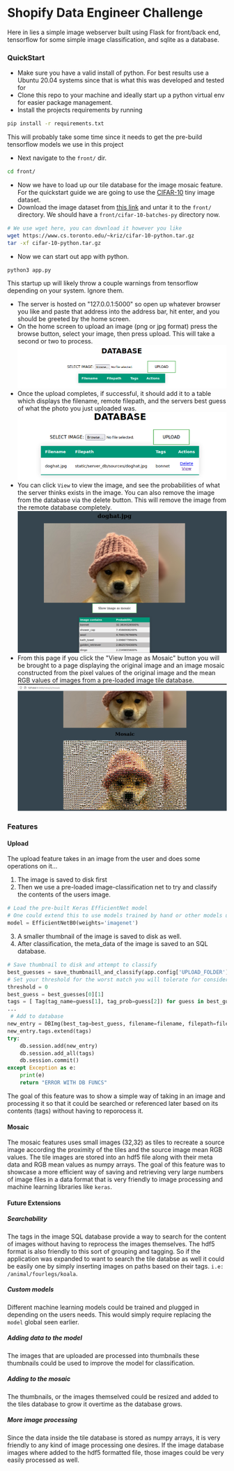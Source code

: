 # Shopify Data Engineer Challenge
Here in lies a simple image webserver built using Flask for front/back end, tensorflow for some simple image classification, and sqlite as a database.

### QuickStart
- Make sure you have a valid install of python. For best results use a Ubuntu 20.04 systems since that is what this was developed and tested for
- Clone this repo to your machine and ideally start up a python virtual env for easier package management.
- Install the projects requirements by running<br>
```bash
pip install -r requirements.txt
```
This will probably take some time since it needs to get the pre-build tensorflow models we use in this project
- Next navigate to the `front/` dir.
```bash
cd front/
```
- Now we have to load up our tile database for the image mosaic feature. For the quickstart guide we are going to use the [CIFAR-10](https://www.cs.toronto.edu/~kriz/cifar.html) tiny image dataset.
- Download the image dataset from [this link](https://www.cs.toronto.edu/~kriz/cifar-10-python.tar.gz) and untar it to the `front/` directory. We should have a `front/cifar-10-batches-py` directory now.
```bash
# We use wget here, you can download it however you like
wget https://www.cs.toronto.edu/~kriz/cifar-10-python.tar.gz
tar -xf cifar-10-python.tar.gz
```
- Now we can start out app with python.
```bash
python3 app.py
```
This startup up will likely throw a couple warnings from tensorflow depending on your system. Ignore them.
- The server is hosted on "127.0.0.1:5000" so open up whatever browser you like and paste that address into the address bar, hit enter, and you should be greeted by the home screen.
- On the home screen to upload an image (png or jpg format) press the browse button, select your image, then press upload. This will take a second or two to process.
![Homepage Screenshot](https://github.com/EnLewis/shopify-image-repo/blob/main/refs/homepage.png)
- Once the upload completes, if successful, it should add it to a table which displays the filename, remote filepath, and the servers best guess of what the photo you just uploaded was.
![Table View](https://github.com/EnLewis/shopify-image-repo/blob/main/refs/table.png)
- You can click `View` to view the image, and see the probabilities of what the server thinks exists in the image. You can also remove the image from the database via the delete button. This will remove the image from the remote database completely.
![Image Preview](https://github.com/EnLewis/shopify-image-repo/blob/main/refs/preview.png)
- From this page if you click the "View Image as Mosaic" button you will be brought to a page displaying the original image and an image mosaic constructed from the pixel values of the original image and the mean RGB values of images from a pre-loaded image tile database.
![Mosaic View](https://github.com/EnLewis/shopify-image-repo/blob/main/refs/mosaic.png)

### Features
#### Upload
The upload feature takes in an image from the user and does some operations on it...
1. The image is saved to disk first
2. Then we use a pre-loaded image-classification net to try and classify the contents of the users image.
```python
# Load the pre-built Keras EfficientNet model
# One could extend this to use models trained by hand or other models using different training sets
model = EfficientNetB0(weights='imagenet')
```
3. A smaller thumbnail of the image is saved to disk as well.
4. After classification, the meta_data of the image is saved to an SQL database.
```python
# Save thumbnail to disk and attempt to classify
best_guesses = save_thumbnaill_and_classify(app.config['UPLOAD_FOLDER'], filename)
# Set your threshold for the worst match you will tolerate for considering a tag to be valid
threshold = 0
best_guess = best_guesses[0][1]
tags = [ Tag(tag_name=guess[1], tag_prob=guess[2]) for guess in best_guesses if guess[-1] > threshold]
...
 # Add to database
new_entry = DBImg(best_tag=best_guess, filename=filename, filepath=filepath)
new_entry.tags.extend(tags)
try:
    db.session.add(new_entry)
    db.session.add_all(tags)
    db.session.commit()
except Exception as e:
    print(e)
    return "ERROR WITH DB FUNCS"
```
The goal of this feature was to show a simple way of taking in an image and processing it so that it could be searched or referenced later based on its contents (tags) without having to reporocess it.
#### Mosaic
The mosaic features uses small images (32,32) as tiles to recreate a source image according the proximity of the tiles and the source image mean RGB values. The tile images are stored into an hdf5 file along with their meta data and RGB mean values as numpy arrays. The goal of this feature was to showcase a more efficient way of saving and retrieving very large numbers of image files in a data format that is very friendly to image processing and machine learning libraries like `keras`.
#### Future Extensions
##### Searchability
The tags in the image SQL database provide a way to search for the content of images without having to reprocess the images themselves. The hdf5 format is also friendly to this sort of grouping and tagging. So if the application was expanded to want to search the tile databse as well it could be easily one by simply inserting images on paths based on their tags. `i.e: /animal/fourlegs/koala`.
##### Custom models
Different machine learning models could be trained and plugged in depending on the users needs. This would simply require replacing the `model` global seen earlier.
##### Adding data to the model
The images that are uploaded are processed into thumbnails these thumbnails could be used to improve the model for classification.
##### Adding to the mosaic
The thumbnails, or the images themselved could be resized and added to the tiles database to grow it overtime as the database grows.
##### More image processing
Since the data inside the tile database is stored as numpy arrays, it is very friendly to any kind of image processing one desires. If the image database images where added to the hdf5 formatted file, those images could be very easily processed as well.